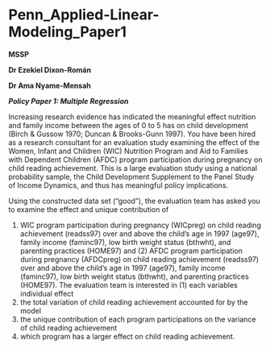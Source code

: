 # Penn_Applied-Linear-Modeling_Paper1

__MSSP__

__Dr Ezekiel Dixon-Román__

__Dr Ama Nyame-Mensah__

***Policy Paper 1: Multiple Regression***

Increasing research evidence has indicated the meaningful effect nutrition and family income between the ages of 0 to 5 has on child development (Birch & Gussow 1970; Duncan & Brooks-Gunn 1997). You have been hired as a research consultant for an evaluation study examining the effect of the Women, Infant and Children (WIC) Nutrition Program and Aid to Families with Dependent Children (AFDC) program participation during pregnancy on child reading achievement. This is a large evaluation study using a national probability sample, the Child Development Supplement to the Panel Study of Income Dynamics, and thus has meaningful policy implications. 

Using the constructed data set (“good”), the evaluation team has asked you to examine the effect and unique contribution of 

1. WIC program participation during pregnancy (WICpreg) on child reading achievement (readss97) over and above the child’s age in 1997 (age97), family income (faminc97), low birth weight status (bthwht), and parenting practices (HOME97) and (2) AFDC program participation during pregnancy (AFDCpreg) on child reading achievement (readss97) over and above the child’s age in 1997 (age97), family income (faminc97), low birth weight status (bthwht), and parenting practices (HOME97). The evaluation team is interested in (1) each variables individual effect
2. the total variation of child reading achievement accounted for by the model
3. the unique contribution of each program participations on the variance of child reading achievement
4. which program has a larger effect on child reading achievement.

